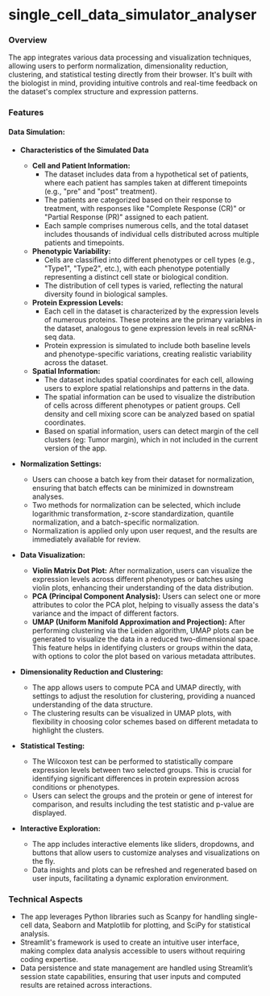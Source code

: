# single_cell_data_simulator_analyser

### Overview
The app integrates various data processing and visualization techniques, allowing users to perform normalization, dimensionality reduction, clustering, and statistical testing directly from their browser. It's built with the biologist in mind, providing intuitive controls and real-time feedback on the dataset's complex structure and expression patterns.

### Features
#### Data Simulation:
- **Characteristics of the Simulated Data**
  - **Cell and Patient Information:**
    - The dataset includes data from a hypothetical set of patients, where each patient has samples taken at different timepoints (e.g., "pre" and "post" treatment).
    - The patients are categorized based on their response to treatment, with responses like "Complete Response (CR)" or "Partial Response (PR)" assigned to each patient.
    - Each sample comprises numerous cells, and the total dataset includes thousands of individual cells distributed across multiple patients and timepoints.
  - **Phenotypic Variability:**
    - Cells are classified into different phenotypes or cell types (e.g., "Type1", "Type2", etc.), with each phenotype potentially representing a distinct cell state or biological condition.
    - The distribution of cell types is varied, reflecting the natural diversity found in biological samples.
  - **Protein Expression Levels:**
    - Each cell in the dataset is characterized by the expression levels of numerous proteins. These proteins are the primary variables in the dataset, analogous to gene expression levels in real scRNA-seq data.
    - Protein expression is simulated to include both baseline levels and phenotype-specific variations, creating realistic variability across the dataset.
  - **Spatial Information:**
    - The dataset includes spatial coordinates for each cell, allowing users to explore spatial relationships and patterns in the data.
    - The spatial information can be used to visualize the distribution of cells across different phenotypes or patient groups. Cell density and cell mixing score can be analyzed based on spatial coordinates.
    - Based on spatial information, users can detect margin of the cell clusters (eg: Tumor margin), which in not included in the current version of the app.
    
- **Normalization Settings:**
  - Users can choose a batch key from their dataset for normalization, ensuring that batch effects can be minimized in downstream analyses.
  - Two methods for normalization can be selected, which include logarithmic transformation, z-score standardization, quantile normalization, and a batch-specific normalization.
  - Normalization is applied only upon user request, and the results are immediately available for review.

- **Data Visualization:**
  - **Violin Matrix Dot Plot:** After normalization, users can visualize the expression levels across different phenotypes or batches using violin plots, enhancing their understanding of the data distribution.
  - **PCA (Principal Component Analysis):** Users can select one or more attributes to color the PCA plot, helping to visually assess the data's variance and the impact of different factors.
  - **UMAP (Uniform Manifold Approximation and Projection):** After performing clustering via the Leiden algorithm, UMAP plots can be generated to visualize the data in a reduced two-dimensional space. This feature helps in identifying clusters or groups within the data, with options to color the plot based on various metadata attributes.

- **Dimensionality Reduction and Clustering:**
  - The app allows users to compute PCA and UMAP directly, with settings to adjust the resolution for clustering, providing a nuanced understanding of the data structure.
  - The clustering results can be visualized in UMAP plots, with flexibility in choosing color schemes based on different metadata to highlight the clusters.

- **Statistical Testing:**
  - The Wilcoxon test can be performed to statistically compare expression levels between two selected groups. This is crucial for identifying significant differences in protein expression across conditions or phenotypes.
  - Users can select the groups and the protein or gene of interest for comparison, and results including the test statistic and p-value are displayed.

- **Interactive Exploration:**
  - The app includes interactive elements like sliders, dropdowns, and buttons that allow users to customize analyses and visualizations on the fly.
  - Data insights and plots can be refreshed and regenerated based on user inputs, facilitating a dynamic exploration environment.

### Technical Aspects
- The app leverages Python libraries such as Scanpy for handling single-cell data, Seaborn and Matplotlib for plotting, and SciPy for statistical analysis.
- Streamlit's framework is used to create an intuitive user interface, making complex data analysis accessible to users without requiring coding expertise.
- Data persistence and state management are handled using Streamlit’s session state capabilities, ensuring that user inputs and computed results are retained across interactions.
